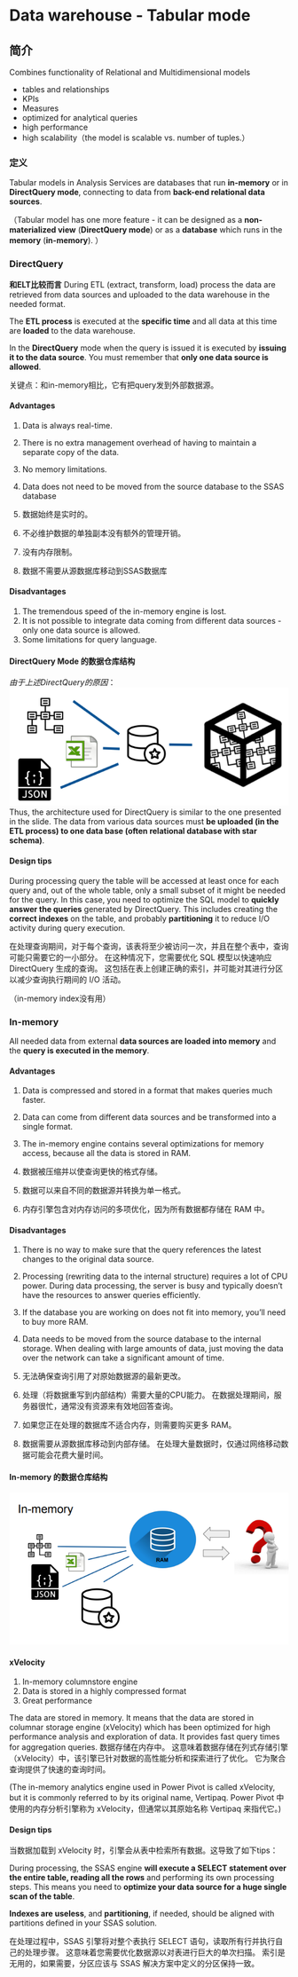# Data warehouse - Tabular mode

## 简介
Combines functionality of Relational and Multidimensional models 
- tables and relationships 
- KPIs 
- Measures 
- optimized for analytical queries 
- high performance 
- high scalability（the model is scalable vs. number of tuples.）

### 定义
Tabular models in Analysis Services are databases that run **in-memory** or in **DirectQuery mode**, connecting to data from **back-end relational data sources**.

（Tabular model has one more feature - it can be designed as a **non-materialized view**
(**DirectQuery mode**) or as a **database** which runs in the **memory** (**in-memory**). ）

### DirectQuery
**和ELT比较而言**
During ETL (extract, transform, load) process the data are retrieved from data sources and uploaded to the data warehouse in the needed format. 

The **ETL process** is executed at the **specific time** and all data at this time are **loaded** to the data warehouse. 

In the **DirectQuery** mode when the query is issued it is executed by **issuing it to the data source**. You must remember that **only one data source is allowed**.

关键点：和in-memory相比，它有把query发到外部数据源。

#### Advantages
1. Data is always real-time.
2. There is no extra management overhead of having to  maintain a separate copy of the data.
3. No memory limitations.
4. Data does not need to be moved from the source database  to the SSAS database

1. 数据始终是实时的。 
2. 不必维护数据的单独副本没有额外的管理开销。 
3. 没有内存限制。
4. 数据不需要从源数据库移动到SSAS数据库

#### Disadvantages
1. The tremendous speed of the in-memory engine is lost.
2. It is not possible to integrate data coming from different  data sources - only one data source is allowed.
3. Some limitations for query language.

#### DirectQuery Mode 的数据仓库结构
*由于上述DirectQuery的原因*：
![](2022-10-11-20-54-48.png)
Thus, the architecture used for DirectQuery is similar to the one presented in the slide. The data from various data sources must **be uploaded (in the ETL process) to one data base (often relational database with star schema)**.

#### Design tips
During processing query the table will be accessed at least once for  each query and, out of the whole table, only a small subset of it might  be needed for the query. In this case, you need to optimize the SQL model to **quickly answer the queries** generated by DirectQuery. This includes creating the **correct indexes** on the table, and probably **partitioning** it to reduce I/O activity during query execution. 

在处理查询期间，对于每个查询，该表将至少被访问一次，并且在整个表中，查询可能只需要它的一小部分。 在这种情况下，您需要优化 SQL 模型以快速响应 DirectQuery 生成的查询。 这包括在表上创建正确的索引，并可能对其进行分区以减少查询执行期间的 I/O 活动。

（in-memory index没有用）

### In-memory
All needed data from external **data sources are loaded into memory** and the **query is executed in the memory**. 

#### Advantages
1. Data is compressed and stored in a format that makes  queries much faster.
2. Data can come from different data sources and be  transformed into a single format.
3. The in-memory engine contains several optimizations for  memory access, because all the data is stored in RAM.

1. 数据被压缩并以使查询更快的格式存储。 
2. 数据可以来自不同的数据源并转换为单一格式。 
3. 内存引擎包含对内存访问的多项优化，因为所有数据都存储在 RAM 中。

#### Disadvantages
1. There is no way to make sure that the query references the latest changes to  the original data source.
2. Processing (rewriting data to the internal structure) requires a lot of CPU  power. During data processing, the server is busy and typically doesn’t have  the resources to answer queries efficiently.
3. If the database you are working on does not fit into memory, you’ll need to  buy more RAM.
4. Data needs to be moved from the source database to the internal storage.
When dealing with large amounts of data, just moving the data over the  network can take a significant amount of time.

1. 无法确保查询引用了对原始数据源的最新更改。 
2. 处理（将数据重写到内部结构）需要大量的CPU能力。 在数据处理期间，服务器很忙，通常没有资源来有效地回答查询。 
3. 如果您正在处理的数据库不适合内存，则需要购买更多 RAM。 
4. 数据需要从源数据库移动到内部存储。 在处理大量数据时，仅通过网络移动数据可能会花费大量时间。

#### In-memory 的数据仓库结构
![](2022-10-11-20-56-31.png)

#### xVelocity
1. In-memory columnstore engine
2. Data is stored in a highly compressed format
3. Great performance

The data are stored in memory. It means that the data are stored in columnar storage  engine (xVelocity) which has been optimized for high performance analysis and  exploration of data. It provides fast query times for aggregation queries. 
数据存储在内存中。 这意味着数据存储在列式存储引擎（xVelocity）中，该引擎已针对数据的高性能分析和探索进行了优化。 它为聚合查询提供了快速的查询时间。

(The in-memory analytics engine used in Power Pivot is called xVelocity, but it is commonly referred to by its original name, Vertipaq. 
Power Pivot 中使用的内存分析引擎称为 xVelocity，但通常以其原始名称 Vertipaq 来指代它。)

#### Design tips
当数据加载到 xVelocity 时，引擎会从表中检索所有数据。这导致了如下tips：

During processing, the SSAS engine **will execute a SELECT  statement over the entire table, reading all the rows** and  performing its own processing steps. This means you need to  **optimize your data source for a huge single scan of the table**.

**Indexes are useless**, and **partitioning**, if needed, should be aligned with partitions defined in your SSAS solution.

在处理过程中，SSAS 引擎将对整个表执行 SELECT 语句，读取所有行并执行自己的处理步骤。 这意味着您需要优化数据源以对表进行巨大的单次扫描。 索引是无用的，如果需要，分区应该与 SSAS 解决方案中定义的分区保持一致。